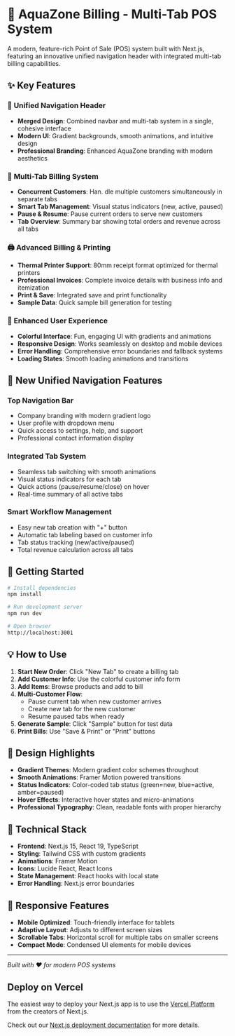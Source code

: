 # 🌊 AquaZone Billing - Multi-Tab POS System

A modern, feature-rich Point of Sale (POS) system built with Next.js, featuring an innovative unified navigation header with integrated multi-tab billing capabilities.

## ✨ Key Features

### 🚀 **Unified Navigation Header**
- **Merged Design**: Combined navbar and multi-tab system in a single, cohesive interface
- **Modern UI**: Gradient backgrounds, smooth animations, and intuitive design
- **Professional Branding**: Enhanced AquaZone branding with modern aesthetics

### 📱 **Multi-Tab Billing System**
- **Concurrent Customers**: Han.    dle multiple customers simultaneously in separate tabs
- **Smart Tab Management**: Visual status indicators (new, active, paused)
- **Pause & Resume**: Pause current orders to serve new customers
- **Tab Overview**: Summary bar showing total orders and revenue across all tabs

### 🖨️ **Advanced Billing & Printing**
- **Thermal Printer Support**: 80mm receipt format optimized for thermal printers
- **Professional Invoices**: Complete invoice details with business info and itemization
- **Print & Save**: Integrated save and print functionality
- **Sample Data**: Quick sample bill generation for testing

### 🎨 **Enhanced User Experience**
- **Colorful Interface**: Fun, engaging UI with gradients and animations
- **Responsive Design**: Works seamlessly on desktop and mobile devices
- **Error Handling**: Comprehensive error boundaries and fallback systems
- **Loading States**: Smooth loading animations and transitions

## 🎯 **New Unified Navigation Features**

### **Top Navigation Bar**
- Company branding with modern gradient logo
- User profile with dropdown menu
- Quick access to settings, help, and support
- Professional contact information display

### **Integrated Tab System**
- Seamless tab switching with smooth animations
- Visual status indicators for each tab
- Quick actions (pause/resume/close) on hover
- Real-time summary of all active tabs

### **Smart Workflow Management**
- Easy new tab creation with "+" button
- Automatic tab labeling based on customer info
- Tab status tracking (new/active/paused)
- Total revenue calculation across all tabs

## 🚀 Getting Started

```bash
# Install dependencies
npm install

# Run development server
npm run dev

# Open browser
http://localhost:3001
```

## 💡 How to Use

1. **Start New Order**: Click "New Tab" to create a billing tab
2. **Add Customer Info**: Use the colorful customer info form
3. **Add Items**: Browse products and add to bill
4. **Multi-Customer Flow**: 
   - Pause current tab when new customer arrives
   - Create new tab for the new customer
   - Resume paused tabs when ready
5. **Generate Sample**: Click "Sample" button for test data
6. **Print Bills**: Use "Save & Print" or "Print" buttons

## 🎨 Design Highlights

- **Gradient Themes**: Modern gradient color schemes throughout
- **Smooth Animations**: Framer Motion powered transitions
- **Status Indicators**: Color-coded tab status (green=new, blue=active, amber=paused)
- **Hover Effects**: Interactive hover states and micro-animations
- **Professional Typography**: Clean, readable fonts with proper hierarchy

## 🔧 Technical Stack

- **Frontend**: Next.js 15, React 19, TypeScript
- **Styling**: Tailwind CSS with custom gradients
- **Animations**: Framer Motion
- **Icons**: Lucide React, React Icons
- **State Management**: React hooks with local state
- **Error Handling**: Next.js error boundaries

## 📱 Responsive Features

- **Mobile Optimized**: Touch-friendly interface for tablets
- **Adaptive Layout**: Adjusts to different screen sizes
- **Scrollable Tabs**: Horizontal scroll for multiple tabs on smaller screens
- **Compact Mode**: Condensed UI elements for mobile devices

---

*Built with ❤️ for modern POS systems*

## Deploy on Vercel

The easiest way to deploy your Next.js app is to use the [Vercel Platform](https://vercel.com/new?utm_medium=default-template&filter=next.js&utm_source=create-next-app&utm_campaign=create-next-app-readme) from the creators of Next.js.

Check out our [Next.js deployment documentation](https://nextjs.org/docs/app/building-your-application/deploying) for more details.
